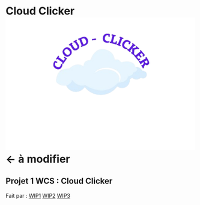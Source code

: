# Cloud Clicker ![logo](assets/logo-template.png) <- à modifier

## Projet 1 WCS : Cloud Clicker

Fait par : [WIP1](lien1) [WIP2](lien2) [WIP3](lien3)
